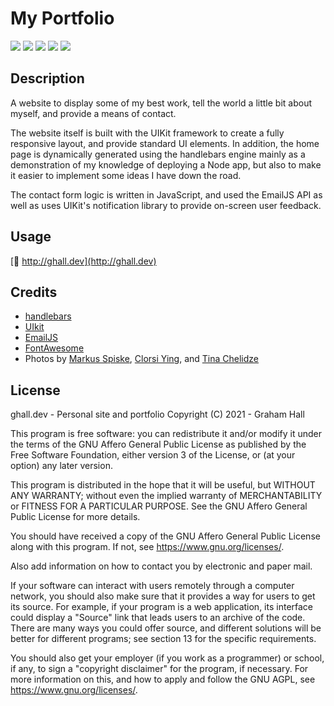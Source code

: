 # My Portfolio
![](https://img.shields.io/github/languages/code-size/ghall89/portfolio?style=for-the-badge)
![](https://img.shields.io/github/last-commit/ghall89/portfolio?style=for-the-badge)
![](https://img.shields.io/github/languages/count/ghall89/portfolio?style=for-the-badge)
![](https://img.shields.io/github/languages/top/ghall89/portfolio?style=for-the-badge)
![](https://img.shields.io/github/license/ghall89/portfolio?style=for-the-badge)

## Description 

A website to display some of my best work, tell the world a little bit about myself, and provide a means of contact. 

The website itself is built with the UIKit framework to create a fully responsive layout, and provide standard UI elements. In addition, the home page is dynamically generated using the handlebars engine mainly as a demonstration of my knowledge of deploying a Node app, but  also to make it easier to implement some ideas I have down the road.

The contact form logic is written in JavaScript, and used the EmailJS API as well as uses UIKit's notification library to provide on-screen user feedback. 

## Usage 

[🔗 http://ghall.dev](http://ghall.dev)

## Credits

* [handlebars](https://handlebarsjs.com)
* [UIkit](https://getuikit.com)
* [EmailJS](https://www.emailjs.com)
* [FontAwesome](https://fontawesome.com)
* Photos by [Markus Spiske](https://unsplash.com/@markusspiske), [Clorsi Ying](https://unsplash.com/@clorisyy), and [Tina Chelidze](https://unsplash.com/@tinach)

## License

ghall.dev - Personal site and portfolio
Copyright (C) 2021 - Graham Hall

This program is free software: you can redistribute it and/or modify
it under the terms of the GNU Affero General Public License as published
by the Free Software Foundation, either version 3 of the License, or
(at your option) any later version.

This program is distributed in the hope that it will be useful,
but WITHOUT ANY WARRANTY; without even the implied warranty of
MERCHANTABILITY or FITNESS FOR A PARTICULAR PURPOSE.  See the
GNU Affero General Public License for more details.

You should have received a copy of the GNU Affero General Public License
along with this program.  If not, see <https://www.gnu.org/licenses/>.

Also add information on how to contact you by electronic and paper mail.

If your software can interact with users remotely through a computer
network, you should also make sure that it provides a way for users to
get its source.  For example, if your program is a web application, its
interface could display a "Source" link that leads users to an archive
of the code.  There are many ways you could offer source, and different
solutions will be better for different programs; see section 13 for the
specific requirements.

You should also get your employer (if you work as a programmer) or school,
if any, to sign a "copyright disclaimer" for the program, if necessary.
For more information on this, and how to apply and follow the GNU AGPL, see
<https://www.gnu.org/licenses/>.